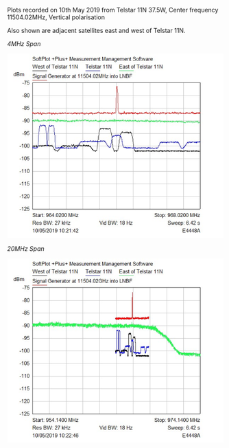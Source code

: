 Plots recorded on 10th May 2019 from Telstar 11N 37.5W, Center frequency 11504.02MHz, Vertical polarisation

Also shown are adjacent satellites east and west of Telstar 11N.

*4MHz Span*

![4MHz_span](https://github.com/pikefloyd/BlockSat_Plots/blob/master/20190510/Satellite%20signal%20profiles%204MHz%20span.jpg)


*20MHz Span*

![20MHz_span](https://github.com/pikefloyd/BlockSat_Plots/blob/master/20190510/Satellite%20signal%20profiles%2020MHz%20span.jpg)
